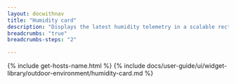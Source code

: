 ```yaml
---
layout: docwithnav
title: "Humidity card"
description: "Displays the latest humidity telemetry in a scalable rectangle card."
breadcrumbs: "true"
breadcrumbs-steps: "2"

---
```

{% include get-hosts-name.html %}
{% include docs/user-guide/ui/widget-library/outdoor-environment/humidity-card.md %}
